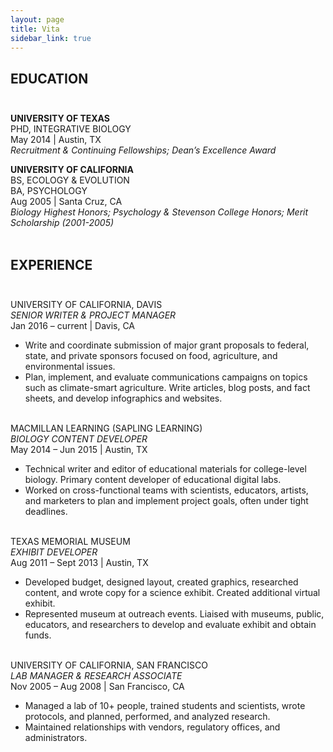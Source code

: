 ```yaml
---
layout: page
title: Vita
sidebar_link: true
---
```


## EDUCATION<br><br>
<strong>UNIVERSITY OF TEXAS</strong><br>
PHD, INTEGRATIVE BIOLOGY<br>
May 2014 | Austin, TX<br>
<em> Recruitment & Continuing Fellowships; Dean’s Excellence Award</em>

<strong>UNIVERSITY OF CALIFORNIA</strong><br>
BS, ECOLOGY & EVOLUTION<br>
BA, PSYCHOLOGY<br>
Aug 2005 | Santa Cruz, CA<br>
<em>Biology Highest Honors; Psychology & Stevenson College Honors; Merit Scholarship (2001-2005)</em>
<br><br>
## EXPERIENCE<br><br>
UNIVERSITY OF CALIFORNIA, DAVIS<br>
<em>SENIOR WRITER & PROJECT MANAGER</em><br>
Jan 2016 – current | Davis, CA<br>
<ul>
<li>Write and coordinate submission of major grant proposals to federal, state, and
  private sponsors focused on food, agriculture, and environmental issues.</li>
<li>Plan, implement, and evaluate communications campaigns on topics such as
climate-smart agriculture. Write articles, blog posts, and fact sheets, and
  develop infographics and websites.</li></ul>
<br>
MACMILLAN LEARNING (SAPLING LEARNING)<br>
  <em>BIOLOGY CONTENT DEVELOPER</em><br>
May 2014 – Jun 2015 | Austin, TX<br>
<ul>
<li>Technical writer and editor of educational materials for college-level biology.
  Primary content developer of educational digital labs.</li>
<li>Worked on cross-functional teams with scientists, educators, artists, and
  marketers to plan and implement project goals, often under tight deadlines.</li></ul>
  <br>
TEXAS MEMORIAL MUSEUM<br>
  <em>EXHIBIT DEVELOPER</em><br>
Aug 2011 – Sept 2013 | Austin, TX<br>
  <ul>
<li>Developed budget, designed layout, created graphics, researched content, and
  wrote copy for a science exhibit. Created additional virtual exhibit.</li>
<li>Represented museum at outreach events. Liaised with museums, public,
  educators, and researchers to develop and evaluate exhibit and obtain funds.</li></ul>
    <br>
UNIVERSITY OF CALIFORNIA, SAN FRANCISCO<br>
  <em>LAB MANAGER & RESEARCH ASSOCIATE</em><br>
Nov 2005 – Aug 2008 | San Francisco, CA<br>
  <ul>
<li>Managed a lab of 10+ people, trained students and scientists, wrote protocols,
and planned, performed, and analyzed research.</li>
<li>Maintained relationships with vendors, regulatory offices, and administrators.</li></ul>
